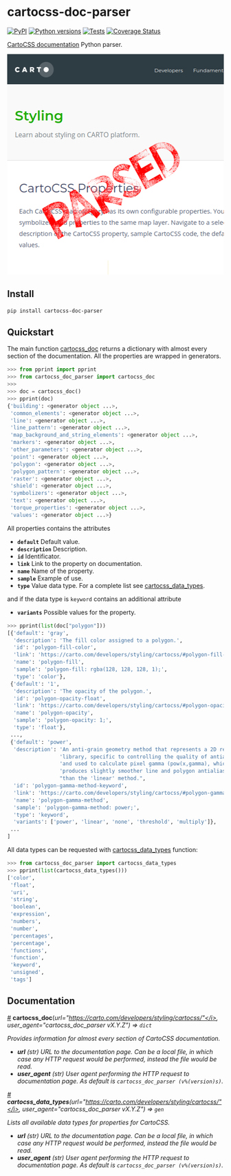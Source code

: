 # cartocss-doc-parser

[![PyPI][pypi-version-image]][pypi-link]
[![Python versions][pypi-pyversions-image]][pypi-link]
[![Tests][tests-image]][tests-link]
[![Coverage Status][coverage-image]][coverage-link]


[CartoCSS documentation][cartocss-doc-link] Python parser.

<p align="center">
  <img width="512" height="512" src="https://raw.githubusercontent.com/mondeja/cartocss-doc-parser/master/cartocss-doc-parsed.png">
</p>

## Install

```bash
pip install cartocss-doc-parser
```

## Quickstart

The main function [cartocss_doc](#cartocss_doc) returns a dictionary with
almost every section of the documentation. All the properties are wrapped in
generators.

```python
>>> from pprint import pprint
>>> from cartocss_doc_parser import cartocss_doc
>>>
>>> doc = cartocss_doc()
>>> pprint(doc)
{'building': <generator object ...>,
 'common_elements': <generator object ...>,
 'line': <generator object ...>,
 'line_pattern': <generator object ...>,
 'map_background_and_string_elements': <generator object ...>,
 'markers': <generator object ...>,
 'other_parameters': <generator object ...>,
 'point': <generator object ...>,
 'polygon': <generator object ...>,
 'polygon_pattern': <generator object ...>,
 'raster': <generator object ...>,
 'shield': <generator object ...>,
 'symbolizers': <generator object ...>,
 'text': <generator object ...>,
 'torque_properties': <generator object ...>,
 'values': <generator object ...>}
```

All properties contains the attributes

- **`default`** Default value.
- **`description`** Description.
- **`id`** Identificator.
- **`link`** Link to the property on documentation.
- **`name`** Name of the property.
- **`sample`** Example of use.
- **`type`** Value data type. For a complete list see
 [cartocss_data_types](#cartocss_data_types).

and if the data type is `keyword` contains an additional attribute

- **`variants`** Possible values for the property.

```python
>>> pprint(list(doc["polygon"]))
[{'default': 'gray',
  'description': 'The fill color assigned to a polygon.',
  'id': 'polygon-fill-color',
  'link': 'https://carto.com/developers/styling/cartocss/#polygon-fill-color',
  'name': 'polygon-fill',
  'sample': 'polygon-fill: rgba(128, 128, 128, 1);',
  'type': 'color'},
 {'default': '1',
  'description': 'The opacity of the polygon.',
  'id': 'polygon-opacity-float',
  'link': 'https://carto.com/developers/styling/cartocss/#polygon-opacity-float',
  'name': 'polygon-opacity',
  'sample': 'polygon-opacity: 1;',
  'type': 'float'},
 ...,
 {'default': 'power',
  'description': 'An anti-grain geometry method that represents a 2D rendering '
                 'library, specific to controlling the quality of antialiasing '
                 'and used to calculate pixel gamma (pow(x,gamma), which '
                 'produces slightly smoother line and polygon antialiasing '
                 "than the 'linear' method.",
  'id': 'polygon-gamma-method-keyword',
  'link': 'https://carto.com/developers/styling/cartocss/#polygon-gamma-method-keyword',
  'name': 'polygon-gamma-method',
  'sample': 'polygon-gamma-method: power;',
  'type': 'keyword',
  'variants': ['power', 'linear', 'none', 'threshold', 'multiply']},
 ...
]
```

All data types can be requested with [cartocss_data_types](#cartocss_data_types) function:

```python
>>> from cartocss_doc_parser import cartocss_data_types
>>> pprint(list(cartocss_data_types()))
['color',
 'float',
 'uri',
 'string',
 'boolean',
 'expression',
 'numbers',
 'number',
 'percentages',
 'percentage',
 'functions',
 'function',
 'keyword',
 'unsigned',
 'tags']
```

## Documentation

<a name="cartocss_doc" href="#cartocss_doc">#</a> <b>cartocss_doc</b>(<i>url="https://carto.com/developers/styling/cartocss/"</i>, <i>user_agent="cartocss_doc_parser vX.Y.Z"</i>) ⇒ `dict`

Provides information for almost every section of CartoCSS documentation.

- **url** (str) URL to the documentation page. Can be a local file, in which
 case any HTTP request would be performed, instead the file would be read.
- **user_agent** (str) User agent performing the HTTP request to documentation
 page. As default is `cartocss_doc_parser (v%(version)s)`.

<a name="cartocss_data_types" href="#cartocss_data_types">#</a> <b>cartocss_data_types</b>(<i>url="https://carto.com/developers/styling/cartocss/"</i>, <i>user_agent="cartocss_doc_parser vX.Y.Z"</i>) ⇒ `gen`

Lists all available data types for properties for CartoCSS.

- **url** (str) URL to the documentation page. Can be a local file, in which
 case any HTTP request would be performed, instead the file would be read.
- **user_agent** (str) User agent performing the HTTP request to documentation
 page. As default is `cartocss_doc_parser (v%(version)s)`.

[pypi-link]: https://pypi.org/project/cartocss-doc-parser
[pypi-version-image]: https://img.shields.io/pypi/v/cartocss-doc-parser
[pypi-pyversions-image]: https://img.shields.io/pypi/pyversions/cartocss-doc-parser
[tests-image]: https://img.shields.io/github/workflow/status/mondeja/cartocss-doc-parser/Test?logo=github&label=tests
[tests-link]: https://github.com/mondeja/cartocss-doc-parser/actions?query=workflow%3ATest
[coverage-image]: https://coveralls.io/repos/github/mondeja/cartocss-doc-parser/badge.svg
[coverage-link]: https://coveralls.io/github/mondeja/cartocss-doc-parser
[cartocss-doc-link]: https://carto.com/developers/styling/cartocss
